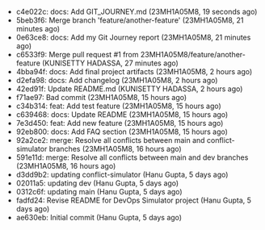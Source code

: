- c4e022c: docs: Add GIT_JOURNEY.md (23MH1A05M8, 19 seconds ago)
- 5beb3f6: Merge branch 'feature/another-feature' (23MH1A05M8, 21 minutes ago)
- 0e63ce8: docs: Add my Git Journey report (23MH1A05M8, 21 minutes ago)
- c6533f9: Merge pull request #1 from 23MH1A05M8/feature/another-feature (KUNISETTY HADASSA, 27 minutes ago)
- 4bba94f: docs: Add final project artifacts (23MH1A05M8, 2 hours ago)
- d2efa98: docs: Add changelog (23MH1A05M8, 2 hours ago)
- 42ed91f: Update README.md (KUNISETTY HADASSA, 2 hours ago)
- f71ae97: Bad commit (23MH1A05M8, 15 hours ago)
- c34b314: feat: Add test feature (23MH1A05M8, 15 hours ago)
- c639468: docs: Update README (23MH1A05M8, 15 hours ago)
- 7e3d450: feat: Add new feature (23MH1A05M8, 15 hours ago)
- 92eb800: docs: Add FAQ section (23MH1A05M8, 15 hours ago)
- 92a2ce2: merge: Resolve all conflicts between main and conflict-simulator branches (23MH1A05M8, 16 hours ago)
- 591e11d: merge: Resolve all conflicts between main and dev branches (23MH1A05M8, 16 hours ago)
- d3dd9b2: updating conflict-simulator (Hanu Gupta, 5 days ago)
- 02011a5: updating dev (Hanu Gupta, 5 days ago)
- 0312c6f: updating main (Hanu Gupta, 5 days ago)
- fadfd24: Revise README for DevOps Simulator project (Hanu Gupta, 5 days ago)
- ae630eb: Initial commit (Hanu Gupta, 5 days ago)